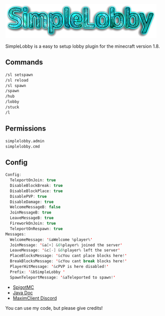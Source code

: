 ![SimpleLobby](https://github.com/JavaDevMC/images/blob/main/SimpleLobby.png?raw=true)

SimpleLobby is a easy to setup lobby plugin for the minecraft version 1.8.


## Commands

```xml
/sl setspawn
/sl reload
/sl spawn
/spawn
/hub
/lobby
/stuck
/l
```

## Permissions

```xml
simplelobby.admin
simplelobby.cmd
```

## Config

```java
Config:
  TeleportOnJoin: true
  DisableBlockBreak: true
  DisableBlockPlace: true
  DisablePVP: true
  DisableDamage: true
  WelcomeMessageB: false
  JoinMessageB: true
  LeaveMessageB: true
  FireworkOnJoin: true
  TeleportOnRespawn: true
Messages:
  WelcomeMessage: '&aWelcome %player%'
  JoinMessage: '&a[+] &6%player% joined the server'
  LeaveMessage: '&c[-] &6%player% left the server'
  PlaceBlocksMessage: '&cYou cant place blocks here!'
  BreakBlocksMessage: '&cYou cant break blocks here!'
  PlayerHitMessage: '&cPVP is here disabled!'
  Prefix: '&bSimpleLobby '
  SpawnTeleportMessage: '&aTeleported to spawn!'
```
 

- [SpigotMC](https://www.spigotmc.org/resources/simplelobby-1-8-x.105614/)
- [Java Doc](https://cozy-faun-fb7369.netlify.app)
- [MaximClient Discord]([https://cozy-faun-fb7369.netlify.app](https://discord.gg/gbqF32Qsv2))

You can use my code, but please give credits!
